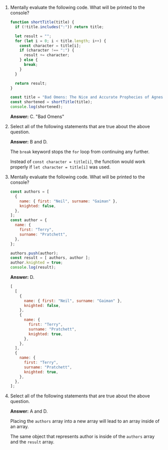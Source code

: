 1. Mentally evaluate the following code. What will be printed to the console?

    ```js
    function shortTitle(title) {
      if (!title.includes(":")) return title;

      let result = "";
      for (let i = 0; i < title.length; i++) {
        const character = title[i];
        if (character !== ":") {
          result += character;
        } else {
          break;
        }
      }

      return result;
    }

    const title = "Bad Omens: The Nice and Accurate Prophecies of Agnes Nutter, Witch";
    const shortened = shortTitle(title);
    console.log(shortened);
    ```

    **Answer:** C. "Bad Omens"

2. Select all of the following statements that are true about the above question.

    **Answer:** B and D.

    The `break` keyword stops the `for` loop from continuing any further.

    Instead of `const character = title[i]`, the function would work properly if `let character = title[i]` was used.

3. Mentally evaluate the following code. What will be printed to the console?

    ```js
    const authors = [
      {
        name: { first: "Neil", surname: "Gaiman" },
        knighted: false,
      },
    ];
    const author = {
      name: {
        first: "Terry",
        surname: "Pratchett",
      },
    };

    authors.push(author);
    const result = [ authors, author ];
    author.knighted = true;
    console.log(result);
    ```

    **Answer:** D.

    ```js
    [
      [
        {
          name: { first: "Neil", surname: "Gaiman" },
          knighted: false,
        },
        {
          name: {
            first: "Terry",
            surname: "Pratchett",
            knighted: true,
          },
        },
      ],
      {
        name: {
          first: "Terry",
          surname: "Pratchett",
          knighted: true,
        },
      },
    ];
    ```

4. Select all of the following statements that are true about the above question.

    **Answer:** A and D.

    Placing the `authors` array into a new array will lead to an array inside of an array.

    The same object that represents author is inside of the `authors` array and the `result` array.
